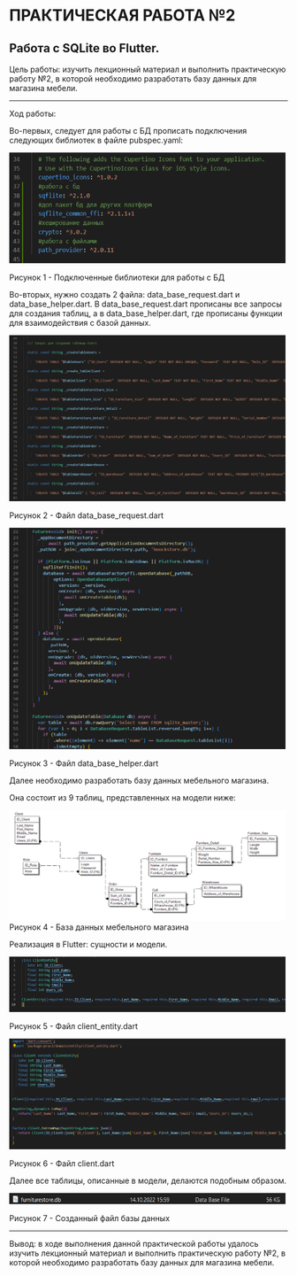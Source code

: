 # ПРАКТИЧЕСКАЯ РАБОТА №2
## Работа с SQLite во Flutter.
Цель работы: изучить лекционный материал и выполнить практическую работу №2, в которой необходимо разработать базу данных для магазина мебели.

--------------------------------

Ход работы:

Во-первых, следует для работы с БД прописать подключения следующих библиотек в файле pubspec.yaml:

<img src="assets/A.png" width="500" height="200" style="max-width: 100%;">

Рисунок 1 - Подключенные библиотеки для работы с БД

Во-вторых, нужно создать 2 файла: data_base_request.dart и data_base_helper.dart. В data_base_request.dart прописаны все запросы для создания таблиц, а в data_base_helper.dart, где прописаны функции для взаимодействия с базой данных.

 <img src="assets/B.png" width="500" height="300" style="max-width: 100%;">

Рисунок 2 - Файл data_base_request.dart

  <img src="assets/C.png" width="500" height="400" style="max-width: 100%;">

Рисунок 3 - Файл data_base_helper.dart

Далее необходимо разработать базу данных мебельного магазина.

 Она состоит из 9 таблиц, представленных на модели ниже:

   <img src="assets/D.png" width="500" height="200" style="max-width: 100%;">
Рисунок 4 - База данных мебельного магазина

Реализация в Flutter: сущности и модели.
    
<img src="assets/E.png" width="500" height="100" style="max-width: 100%;">

Рисунок 5 - Файл client_entity.dart

<img src="assets/F.png" width="500" height="200" style="max-width: 100%;">

Рисунок 6 - Файл client.dart

Далее все таблицы, описанные в модели, делаются подобным образом.

<img src="assets/G.png" width="500" height="20" style="max-width: 100%;">

Рисунок 7 - Созданный файл базы данных

--------------------------------

Вывод: в ходе выполнения данной практической работы удалось изучить лекционный материал и выполнить практическую работу №2, в которой необходимо разработать базу данных для магазина мебели.
